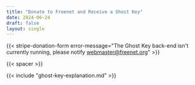 ```yaml
---
title: "Donate to Freenet and Receive a Ghost Key"
date: 2024-06-24
draft: false
layout: single
---
```


{{< stripe-donation-form error-message="The Ghost Key back-end isn't currently running, please notify webmaster@freenet.org" >}}

{{< spacer >}}

{{< include "ghost-key-explanation.md" >}}
